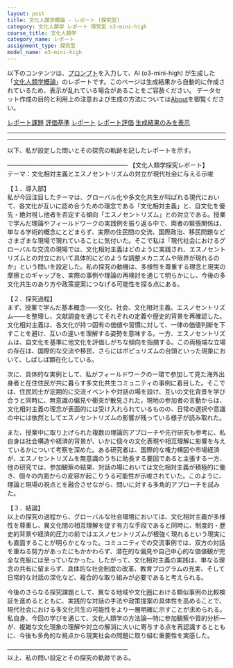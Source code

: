 ```yaml
---
layout: post
title: 文化人類学概論 - レポート (探究型)
category: 文化人類学 レポート 探究型 o3-mini-high
course_title: 文化人類学
category_name: レポート
assignment_type: 探究型
model_name: o3-mini-high
---
```


以下のコンテンツは、[プロンプト](https://github.com/takedatoshiyuki/synthetic_assignments/tree/main/generated/文化人類学/o3-mini-high/prompt_レポート-探究型.md)を入力して、AI (o3-mini-high) が生成した「[文化人類学概論](/contents/文化人類学/)」のレポートです。このページは生成結果から自動的に作成されているため、表示が乱れている場合があることをご容赦ください。
データセット作成の目的と利用上の注意および生成の方法については[About](/About)を御覧ください。

[レポート課題](../レポート課題-探究型)
[評価基準](../評価基準-探究型)
[レポート](../レポート-探究型)
[レポート評価](../レポート評価-探究型)
[生成結果のみを表示](https://github.com/takedatoshiyuki/synthetic_assignments/tree/main/generated/文化人類学/o3-mini-high/レポート-探究型.md)
  

***
***
  
以下、私が設定した問いとその探究の軌跡を記したレポートを示す。

────────────────────────────
【文化人類学探究レポート】  
テーマ：文化相対主義とエスノセントリズムの対立が現代社会に与える示唆  

【１．導入部】  
私が今回注目したテーマは、グローバル化や多文化共生が叫ばれる現代において、各文化が互いに認め合うための理念である「文化相対主義」と、自文化を優先・絶対視し他者を否定する傾向「エスノセントリズム」との対立である。授業で学んだ理論やフィールドワークの実践例を振り返る中で、両者の緊張関係は、単なる学術的概念にとどまらず、実際の住民間の交流、国際政治、移民問題などさまざまな現場で現れていることに気付いた。そこで私は「現代社会におけるグローバルな交流の現場では、文化相対主義はどのように実践され、エスノセントリズムとの対立において具体的にどのような調整メカニズムや限界が現れるのか」という問いを設定した。私の探究の動機は、多様性を尊重する理念と現実の摩擦とのギャップを、実際の事例や理論の再検討を通じて明らかにし、今後の多文化共生のあり方や政策提案につなげる可能性を探る点にある。

【２．探究過程】  
まず、授業で学んだ基本概念――文化、社会、文化相対主義、エスノセントリズム――を整理し、文献調査を通じてそれぞれの定義や歴史的背景を再確認した。文化相対主義は、各文化が持つ固有の価値や習慣に対して、一律の価値判断を下すことを避け、互いの違いを理解する姿勢を意味する。一方、エスノセントリズムは、自文化を基準に他文化を評価しがちな傾向を指摘する。この両極端な立場の存在は、国際的な交流や移民、さらにはポピュリズムの台頭といった現象において、しばしば顕在化している。  

次に、具体的な実例として、私がフィールドワークの一環で参加して見た海外出身者と在住住民が共に暮らす多文化共生コミュニティの事例に着目した。そこでは、住民同士が定期的に交流イベントや対話の場を設け、互いの文化背景を学び合うと同時に、無意識の偏見や衝突が散見された。現地の参加者の言動からは、文化相対主義の理念が表面的には受け入れられているものの、日常の選択や意識の中には依然としてエスノセントリズムの影響が残っている様子が読み取れた。  

また、授業中に取り上げられた複数の理論的アプローチや先行研究も参考に、私自身は社会構造や経済的背景が、いかに個々の文化表現や相互理解に影響を与えているかについて考察を深めた。ある研究者は、国際的な権力構図や市場経済が、エスノセントリズムを無意識のうちに助長する要因であると主張する一方、他の研究では、参加観察の結果、対話の場においては文化相対主義が積極的に働き、個々の内面からの変容が起こりうる可能性が示唆されていた。このように、理論と現場の視点とを融合させながら、問いに対する多角的アプローチを試みた。

【３．結論】  
以上の探究の過程から、グローバルな社会環境においては、文化相対主義が多様性を尊重し、異文化間の相互理解を促す有力な手段であると同時に、制度的・歴史的背景や経済的圧力の前ではエスノセントリズムが根強く現れるという現実にも直面することが明らかとなった。コミュニティでの交流事例では、双方の対話を重ねる努力があったにもかかわらず、潜在的な偏見や自己中心的な価値観が完全な克服には至っていなかった。したがって、文化相対主義の実践は、単なる理念の共有に留まらず、具体的な社会制度の改革、教育プログラムの充実、そして日常的な対話の深化など、複合的な取り組みが必要であると考えられる。  

今後のさらなる探究課題として、異なる地域や文化圏における類似事例の比較検証を進めるとともに、実践的な対話の手法や政策提案の具体性を高めることで、現代社会における多文化共生の可能性をより一層明確に示すことが求められる。私自身、今回の学びを通じて、文化人類学の方法論―特に参加観察や質的分析―が、複雑な文化現象の理解や対立の解消に大いに寄与する点を再認識するとともに、今後も多角的な視点から現実社会の問題に取り組む重要性を実感した。

────────────────────────────  
以上、私の問い設定とその探究の軌跡である。
